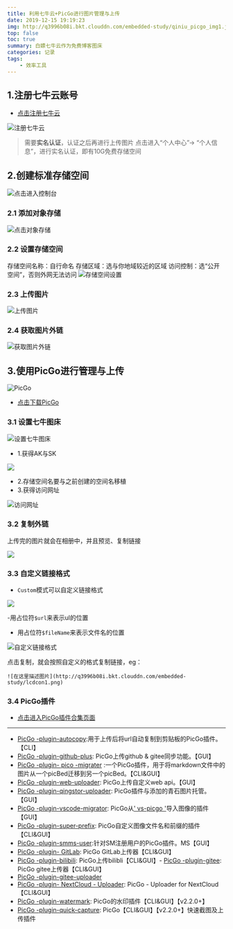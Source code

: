 ```yaml
---
title: 利用七牛云+PicGo进行图片管理与上传
date: 2019-12-15 19:19:23
img: http://q3996b08i.bkt.clouddn.com/embedded-study/qiniu_picgo_img1.jpg
top: false
toc: true
summary: 白嫖七牛云作为免费博客图床
categories: 记录
tags: 
	- 效率工具
---
```




## 1.注册七牛云账号
- [点击注册七牛云](https://portal.qiniu.com/signup)

![注册七牛云](http://q3996b08i.bkt.clouddn.com/embedded-study/qiniu_signup.png)
> 需要**实名认证**，认证之后再进行上传图片
> 点击进入“个人中心”-> “个人信息”，进行实名认证，即有10G免费存储空间


## 2.创建标准存储空间
![点击进入控制台](http://q3996b08i.bkt.clouddn.com/embedded-study/qiniu_controller.png)
### 2.1 添加对象存储

![点击对象存储](http://q3996b08i.bkt.clouddn.com/embedded-study/qiniu_store.png)

### 2.2 设置存储空间


存储空间名称：自行命名
存储区域：选与你地域较近的区域
访问控制：选“公开空间”，否则外网无法访问
![存储空间设置](http://q3996b08i.bkt.clouddn.com/embedded-study/qiniu_store_setting.png)

### 2.3 上传图片

![上传图片](http://q3996b08i.bkt.clouddn.com/embedded-study/qiniu_upload.png)
### 2.4 获取图片外链

![获取图片外链](http://q3996b08i.bkt.clouddn.com/embedded-study/qiniu_copy_url.png)

## 3.使用PicGo进行管理与上传
![PicGo](http://q3996b08i.bkt.clouddn.com/embedded-study/picgo.png)

- [点击下载PicGo](https://github.com/Molunerfinn/PicGo/releases)


### 3.1 设置七牛图床

![设置七牛图床](http://q3996b08i.bkt.clouddn.com/embedded-study/picgo_qiniu_setting.png)



-  1.获得AK与SK

![](http://q3996b08i.bkt.clouddn.com/embedded-study/qiniu_ak_sk.png)
- 2.存储空间名要与之前创建的空间名移植
- 3.获得访问网址

![访问网址](http://q3996b08i.bkt.clouddn.com/embedded-study/qiniu_copy_web.png)


### 3.2 复制外链

上传完的图片就会在相册中，并且预览、复制链接

![](http://q3996b08i.bkt.clouddn.com/embedded-study/picgo_photos.png)

### 3.3 自定义链接格式

- `Custom`模式可以自定义链接格式

![](http://q3996b08i.bkt.clouddn.com/embedded-study/picgo_set_url.png)

-用占位符`$url`来表示ul的位置
- 用占位符`$fileName`来表示文件名的位置

![自定义链接格式](http://q3996b08i.bkt.clouddn.com/embedded-study/picgo_set_by_custom.png)

点击复制，就会按照自定义的格式复制链接，eg：
```
![在这里描述图片](http://q3996b08i.bkt.clouddn.com/embedded-study/lcdcon1.png)
```


### 3.4 PicGo插件
- [点击进入PicGo插件合集页面](https://github.com/PicGo/Awesome-PicGo)

---

- [PicGo -plugin-autocopy](https://github.com/PicGo/picgo-plugin-autocopy):用于上传后将url自动复制到剪贴板的PicGo插件。【CLI】
- [PicGo -plugin-github-plus](https://github.com/zWingz/picgo-plugin-github-plus): PicGo上传github & gitee同步功能。【GUI】
- [PicGo -plugin- pico -migrater](https://github.com/picgo/picgo-plugin-pico-migrater) :一个PicGo插件，用于将markdown文件中的图片从一个picBed迁移到另一个picBed。【CLI&GUI】
- [PicGo -plugin-web-uploader](https://github.com/yuki-xin/picgo-plugin-web-uploader): PicGo上传自定义web api。【GUI】
- [PicGo -plugin-qingstor-uploader](https://github.com/chengww5217/picgo-plugin-qingstor-uploader): PicGo插件与添加的青石图片托管。【GUI】
- [PicGo -plugin-vscode-migrator](https://github.com/upupming/picgo-plugin-vscode-migrator): PicGo从[' vs-picgo '](https://github.com/Spades-S/vs-picgo/)导入图像的插件【GUI】
- [PicGo -plugin-super-prefix](https://github.com/gclove/picgo-plugin-super-prefix#readme): PicGo自定义图像文件名和前缀的插件【CLI&GUI】
- [PicGo -plugin-smms-user](https://github.com/xlzy520/picgo-plugin-smms-user.git):针对SM注册用户的PicGo插件。MS【GUI】
- [PicGo -plugin- GitLab](https://github.com/bugwz/picgo-plugin-gitlab): PicGo GitLab上传器【CLI&GUI】
- [PicGo -plugin-bilibili](https://www.npmjs.com/package/picgo-plugin-bilibili): PicGo上传bilibli【CLI&GUI】- [PicGo -plugin-gitee](https://github.com/zhanghuid/picgo-plugin-gitee): PicGo gitee上传器【CLI&GUI】
- [PicGo -plugin-gitee-uploader](https://github.com/lizhuangs/picgo-plugin-gitee-uploader#readme)
- [PicGo -plugin- NextCloud - Uploader](https://github.com/jiajiajia343434/picgo-plugin-nextcloud-uploader): PicGo - Uploader for NextCloud【CLI&GUI】
- [PicGo -plugin-watermark](https://github.com/Dec-F/picgo-plugin-watermark): PicGo的水印插件【CLI&GUI】【v2.2.0+】
- [PicGo -plugin-quick-capture](https://github.com/PicGo/picgo-plugin-quick-capture): PicGo【CLI&GUI】【v2.2.0+】快速截图及上传插件
